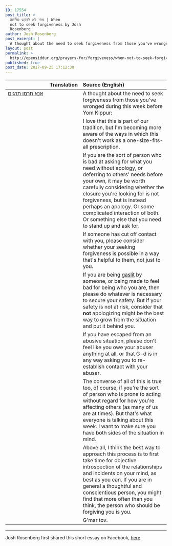 ```yaml
---
ID: 17554
post_title: >
  מתי לא לבקש סליחה | When
  not to seek forgiveness by Josh
  Rosenberg
author: Josh Rosenberg
post_excerpt: |
  A thought about the need to seek forgiveness from those you've wronged during this week before Yom Kippur:
layout: post
permalink: >
  http://opensiddur.org/prayers-for/forgiveness/when-not-to-seek-forgiveness-by-josh-rosenberg/
published: true
post_date: 2017-09-25 17:12:30
---
```

<table style="margin-left: auto;margin-right: auto;" class="draggable">
<thead><tr><th id="x" style="text-align: right;">Translation</th><th style="text-align: left;">Source (English)</th></tr></thead>
<tbody>
<tr>
<td style="vertical-align:top;" width="46%">
<div class="liturgy"><span lang="he">
<a href="http://opensiddur.org/upload/">אנא תרמו תרגום</a>
</span></div></td>
 
<td width="53%"><div class="english">
A thought about the need to seek forgiveness from those you've wronged during this week before Yom Kippur:
</div></td></tr>


<tr><td style="vertical-align:top;" width="46%">
<div class="liturgy"><span lang="he">

</span></div></td>
 
<td width="53%"><div class="english">
I love that this is part of our tradition, but I'm becoming more aware of the ways in which this doesn't work as a one-size-fits-all prescription.
</div></td></tr>


<tr><td style="vertical-align:top;" width="46%">
<div class="liturgy"><span lang="he">

</span></div></td>
 
<td width="53%"><div class="english">
If you are the sort of person who is bad at asking for what you need without apology, or deferring to others' needs before your own, it may be worth carefully considering whether the closure you're looking for is not forgiveness, but is instead perhaps an apology. Or some complicated interaction of both. Or something else that you need to stand up and ask for.
</div></td></tr>


<tr><td style="vertical-align:top;" width="46%">
<div class="liturgy"><span lang="he">

</span></div></td>
 
<td width="53%"><div class="english">
If someone has cut off contact with you, please consider whether your seeking forgiveness is possible in a way that's helpful to them, not just to you.
</div></td></tr>


<tr><td style="vertical-align:top;" width="46%">
<div class="liturgy"><span lang="he">

</span></div></td>
 
<td width="53%"><div class="english">
If you are being <a href="https://en.wikipedia.org/wiki/Gaslighting">gaslit</a> by someone, or being made to feel bad for being who you are, then please do whatever is necessary to secure your safety. But if your safety is not at risk, consider that <strong>not</strong> apologizing might be the best way to grow from the situation and put it behind you.
</div></td></tr>


<tr><td style="vertical-align:top;" width="46%">
<div class="liturgy"><span lang="he">

</span></div></td>
 
<td width="53%"><div class="english">
If you have escaped from an abusive situation, please don't feel like you owe your abuser anything at all, or that G-d is in any way asking you to re-establish contact with your abuser.
</div></td></tr>


<tr><td style="vertical-align:top;" width="46%">
<div class="liturgy"><span lang="he">

</span></div></td>
 
<td width="53%"><div class="english">
The converse of all of this is true too, of course, if you're the sort of person who is prone to acting without regard for how you're affecting others (as many of us are at times). But that's what everyone is talking about this week. I want to make sure you have both sides of the situation in mind.
</div></td></tr>


<tr><td style="vertical-align:top;" width="46%">
<div class="liturgy"><span lang="he">

</span></div></td>
 
<td width="53%"><div class="english">
Above all, I think the best way to approach this process is to first take time for objective introspection of the relationships and incidents on your mind, as best as you can. If you are in general a thoughtful and conscientious person, you might find that more often than you think, the person who should be forgiving you is you.
</div></td></tr>


<tr><td style="vertical-align:top;" width="46%">
<div class="liturgy"><span lang="he">

</span></div></td>
 
<td width="53%"><div class="english">
G'mar tov.
</div></td></tr>
</tbody></table>

<hr />

Josh Rosenberg first shared this short essay on Facebook, <a href="https://www.facebook.com/josh.desh/posts/10103423450774007">here</a>.